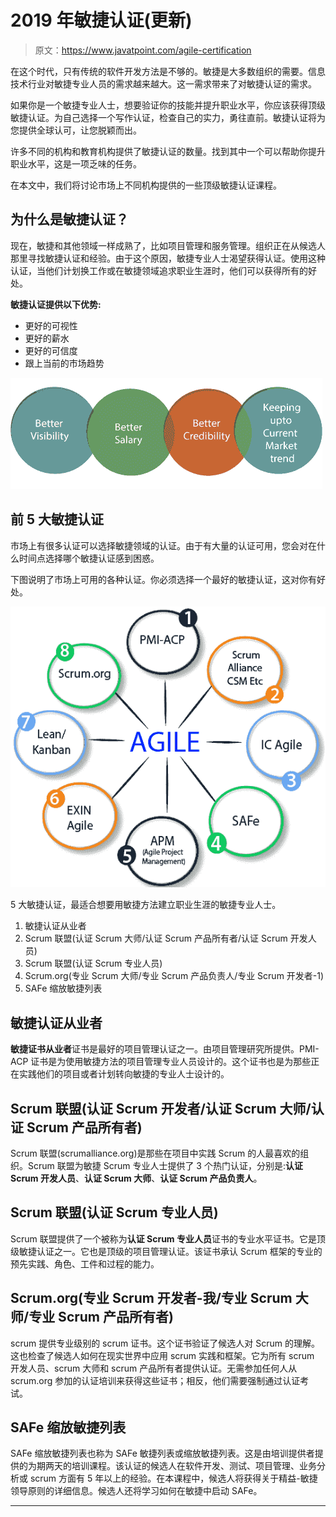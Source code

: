 # 2019 年敏捷认证(更新)

> 原文：<https://www.javatpoint.com/agile-certification>

在这个时代，只有传统的软件开发方法是不够的。敏捷是大多数组织的需要。信息技术行业对敏捷专业人员的需求越来越大。这一需求带来了对敏捷认证的需求。

如果你是一个敏捷专业人士，想要验证你的技能并提升职业水平，你应该获得顶级敏捷认证。为自己选择一个写作认证，检查自己的实力，勇往直前。敏捷认证将为您提供全球认可，让您脱颖而出。

许多不同的机构和教育机构提供了敏捷认证的数量。找到其中一个可以帮助你提升职业水平，这是一项乏味的任务。

在本文中，我们将讨论市场上不同机构提供的一些顶级敏捷认证课程。

## 为什么是敏捷认证？

现在，敏捷和其他领域一样成熟了，比如项目管理和服务管理。组织正在从候选人那里寻找敏捷认证和经验。由于这个原因，敏捷专业人士渴望获得认证。使用这种认证，当他们计划换工作或在敏捷领域追求职业生涯时，他们可以获得所有的好处。

**敏捷认证提供以下优势:**

*   更好的可视性
*   更好的薪水
*   更好的可信度
*   跟上当前的市场趋势

![Agile Certification](img/56c588b9e3188833abdd551651115956.png)

## 前 5 大敏捷认证

市场上有很多认证可以选择敏捷领域的认证。由于有大量的认证可用，您会对在什么时间点选择哪个敏捷认证感到困惑。

下图说明了市场上可用的各种认证。你必须选择一个最好的敏捷认证，这对你有好处。

![Agile Certification](img/5df165461d00fe7ab5fbd64a3eac2c3d.png)

5 大敏捷认证，最适合想要用敏捷方法建立职业生涯的敏捷专业人士。

1.  敏捷认证从业者
2.  Scrum 联盟(认证 Scrum 大师/认证 Scrum 产品所有者/认证 Scrum 开发人员)
3.  Scrum 联盟(认证 Scrum 专业人员)
4.  Scrum.org(专业 Scrum 大师/专业 Scrum 产品负责人/专业 Scrum 开发者-1)
5.  SAFe 缩放敏捷列表

## 敏捷认证从业者

**敏捷证书从业者**证书是最好的项目管理认证之一。由项目管理研究所提供。PMI-ACP 证书是为使用敏捷方法的项目管理专业人员设计的。这个证书也是为那些正在实践他们的项目或者计划转向敏捷的专业人士设计的。

## Scrum 联盟(认证 Scrum 开发者/认证 Scrum 大师/认证 Scrum 产品所有者)

Scrum 联盟(scrumalliance.org)是那些在项目中实践 Scrum 的人最喜欢的组织。Scrum 联盟为敏捷 Scrum 专业人士提供了 3 个热门认证，分别是:**认证 Scrum 开发人员**、**认证 Scrum 大师**、**认证 Scrum 产品负责人**。

## Scrum 联盟(认证 Scrum 专业人员)

Scrum 联盟提供了一个被称为**认证 Scrum 专业人员**证书的专业水平证书。它是顶级敏捷认证之一。它也是顶级的项目管理认证。该证书承认 Scrum 框架的专业的预先实践、角色、工件和过程的能力。

## Scrum.org(专业 Scrum 开发者-我/专业 Scrum 大师/专业 Scrum 产品所有者)

scrum 提供专业级别的 scrum 证书。这个证书验证了候选人对 Scrum 的理解。这也检查了候选人如何在现实世界中应用 scrum 实践和框架。它为所有 scrum 开发人员、scrum 大师和 scrum 产品所有者提供认证。无需参加任何人从 scrum.org 参加的认证培训来获得这些证书；相反，他们需要强制通过认证考试。

## SAFe 缩放敏捷列表

SAFe 缩放敏捷列表也称为 SAFe 敏捷列表或缩放敏捷列表。这是由培训提供者提供的为期两天的培训课程。该认证的候选人在软件开发、测试、项目管理、业务分析或 scrum 方面有 5 年以上的经验。在本课程中，候选人将获得关于精益-敏捷领导原则的详细信息。候选人还将学习如何在敏捷中启动 SAFe。

* * *
